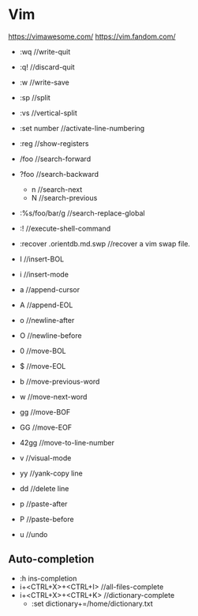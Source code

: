# Vim
<https://vimawesome.com/>
<https://vim.fandom.com/>

* :wq //write-quit
* :q! //discard-quit
* :w //write-save
* :sp //split
* :vs //vertical-split
* :set number //activate-line-numbering
* :reg //show-registers
* /foo //search-forward
* ?foo //search-backward
	* n //search-next
	* N //search-previous
* :%s/foo/bar/g //search-replace-global
* :!<command> //execute-shell-command
* :recover .orientdb.md.swp //recover a vim swap file.

* I //insert-BOL
* i //insert-mode
* a //append-cursor
* A //append-EOL
* o //newline-after
* O //newline-before

* 0 //move-BOL
* $ //move-EOL
* b //move-previous-word
* w //move-next-word
* gg //move-BOF
* GG //move-EOF
* 42gg //move-to-line-number

* v //visual-mode
* yy //yank-copy line
* dd //delete line
* p //paste-after
* P //paste-before
* u //undo

## Auto-completion
* :h ins-completion
* i+<CTRL+X>+<CTRL+I> //all-files-complete
* i+<CTRL+X>+<CTRL+K> //dictionary-complete
	* :set dictionary+=/home/dictionary.txt


